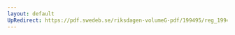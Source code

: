 ```yaml
---
layout: default
UpRedirect: https://pdf.swedeb.se/riksdagen-volumeG-pdf/199495/reg_199495_KU/reg_199495_KU_0012.pdf
---
```


